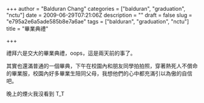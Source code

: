 +++
author = "Balduran Chang"
categories = ["balduran", "graduation", "nctu"]
date = 2009-06-29T07:21:06Z
description = ""
draft = false
slug = "e795a2e6a5ade585b8e7a6ae"
tags = ["balduran", "graduation", "nctu"]
title = "畢業典禮"

+++


禮拜六是交大的畢業典禮，oops，這是兩天前的事了。

其實也還滿普通的一個畢典，下午在校園內和朋友同學拍拍照，穿著熱死人不償命的畢業服，校園內好多畢業生陪同父母，我想他們的心中都充滿引以為傲的自信吧。

晚上的煙火我沒看到 T_T

